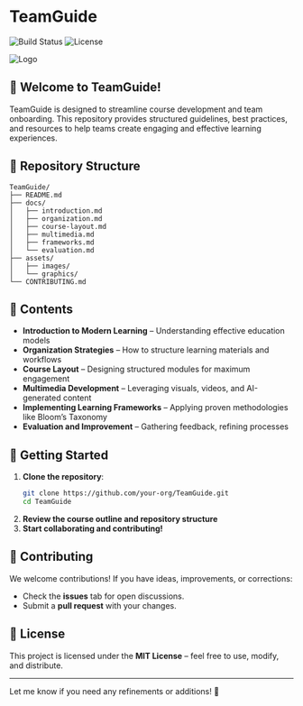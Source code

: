 # TeamGuide  

![Build Status](https://img.shields.io/badge/build-passing-brightgreen) ![License](https://img.shields.io/badge/license-MIT-blue)  

![Logo](assets/images/logo.svg)  

## 🚀 Welcome to TeamGuide!  

TeamGuide is designed to streamline course development and team onboarding. This repository provides structured guidelines, best practices, and resources to help teams create engaging and effective learning experiences.  

## 📂 Repository Structure  

```
TeamGuide/
├── README.md
├── docs/
│   ├── introduction.md
│   ├── organization.md
│   ├── course-layout.md
│   ├── multimedia.md
│   ├── frameworks.md
│   └── evaluation.md
├── assets/
│   ├── images/
│   └── graphics/
└── CONTRIBUTING.md
```

## 📖 Contents  

- **Introduction to Modern Learning** – Understanding effective education models  
- **Organization Strategies** – How to structure learning materials and workflows  
- **Course Layout** – Designing structured modules for maximum engagement  
- **Multimedia Development** – Leveraging visuals, videos, and AI-generated content  
- **Implementing Learning Frameworks** – Applying proven methodologies like Bloom’s Taxonomy  
- **Evaluation and Improvement** – Gathering feedback, refining processes  

## 🔧 Getting Started  

1. **Clone the repository**:  
   ```bash
   git clone https://github.com/your-org/TeamGuide.git
   cd TeamGuide
   ```
2. **Review the course outline and repository structure**  
3. **Start collaborating and contributing!**  

## 🤝 Contributing  

We welcome contributions! If you have ideas, improvements, or corrections:  
- Check the **issues** tab for open discussions.  
- Submit a **pull request** with your changes.  

## 📜 License  

This project is licensed under the **MIT License** – feel free to use, modify, and distribute.  

---

Let me know if you need any refinements or additions! 🚀
```

